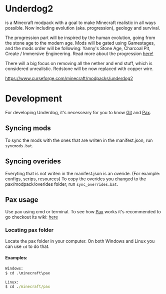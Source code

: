 # Underdog2
is a Minecraft modpack with a goal to make Minecraft realistic in all ways possible. Now including evolution (aka. progression), geology and survival.

The progression part will be inspired by the human evolution, going from the stone age to the modern age. Mods will be gated using Gamestages, and the mods order will be following: Yanny's Stone Age, Charcoal Pit, Create / Immersive Engineering. Read more about the progression [here!](Progression.md)

There will a big focus on removing all the nether and end stuff, which is considered unrealistic. Redstone will be now replaced with copper wire.

https://www.curseforge.com/minecraft/modpacks/underdog2

# Development
For developing Underdog, it's necesseary for you to know [Git] and [Pax].

## Syncing mods
To sync the mods with the ones that are writen in the manifest.json, run `syncmods.bat`.

## Syncing overides
Everyting that is not writen in the manifest.json is an overide. (For example: configs, scrips, resources)
To copy the overides you changed to the pax/modpack/overides folder, run `sync_overrides.bat`.



## Pax usage
Use pax using cmd or terminal.
To see how [Pax] works it's recommended to go checkout its wiki: [here](https://github.com/froehlichA/pax/wiki)

### Locating pax folder
Locate the pax folder in your computer.
On both Windows and Linux you can use `cd` to do that.

#### Examples:
```cmd
Windows:
$ cd .\minecraft\pax

Linux:
$ cd ./minecraft/pax
```

<!-- Links: -->
[Git]: https://git-scm.com/
[Pax]: https://github.com/froehlichA/pax
[ModPackDownloader]: https://github.com/Nincraft/ModPackDownloader

